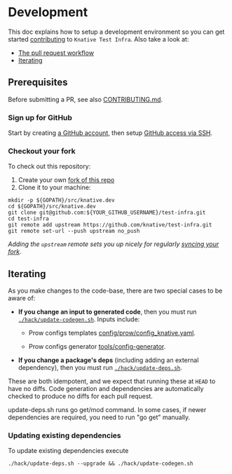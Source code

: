 # Development

This doc explains how to setup a development environment so you can get started
[contributing](https://www.knative.dev/contributing/) to `Knative Test Infra`.
Also take a look at:

- [The pull request workflow](https://www.knative.dev/contributing/contributing/#pull-requests)
- [Iterating](#iterating)

## Prerequisites

Before submitting a PR, see also [CONTRIBUTING.md](./CONTRIBUTING.md).

### Sign up for GitHub

Start by creating [a GitHub account](https://github.com/join), then setup
[GitHub access via SSH](https://help.github.com/articles/connecting-to-github-with-ssh/).

### Checkout your fork

To check out this repository:

1. Create your own
   [fork of this repo](https://help.github.com/articles/fork-a-repo/)
1. Clone it to your machine:

```shell
mkdir -p ${GOPATH}/src/knative.dev
cd ${GOPATH}/src/knative.dev
git clone git@github.com:${YOUR_GITHUB_USERNAME}/test-infra.git
cd test-infra
git remote add upstream https://github.com/knative/test-infra.git
git remote set-url --push upstream no_push
```

_Adding the `upstream` remote sets you up nicely for regularly
[syncing your fork](https://help.github.com/articles/syncing-a-fork/)._

## Iterating

As you make changes to the code-base, there are two special cases to be aware
of:

- **If you change an input to generated code**, then you must run
  [`./hack/update-codegen.sh`](./hack/update-codegen.sh). Inputs include:

  - Prow configs templates
    [config/prow/config_knative.yaml](./config/prow/config_knative.yaml).

  - Prow configs generator [tools/config-generator](./tools/config-generator).

- **If you change a package's deps** (including adding an external dependency),
  then you must run [`./hack/update-deps.sh`](./hack/update-deps.sh).

These are both idempotent, and we expect that running these at `HEAD` to have no
diffs. Code generation and dependencies are automatically checked to produce no
diffs for each pull request.

update-deps.sh runs go get/mod command. In some cases, if newer dependencies are
required, you need to run "go get" manually.

### Updating existing dependencies

To update existing dependencies execute

```shell
./hack/update-deps.sh --upgrade && ./hack/update-codegen.sh
```
